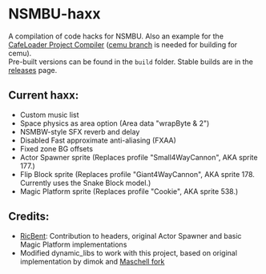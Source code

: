 # NSMBU-haxx
A compilation of code hacks for NSMBU. Also an example for the [CafeLoader Project Compiler](https://github.com/aboood40091/CafeLoader-Project-Compiler) ([cemu branch](https://github.com/aboood40091/CafeLoader-Project-Compiler/tree/cemu) is needed for building for cemu).  
Pre-built versions can be found in the `build` folder. Stable builds are in the [releases](https://github.com/aboood40091/NSMBU-haxx/releases) page.

## Current haxx:
* Custom music list  
* Space physics as area option (Area data "wrapByte & 2")  
* NSMBW-style SFX reverb and delay  
* Disabled Fast approximate anti-aliasing (FXAA)  
* Fixed zone BG offsets  
* Actor Spawner sprite (Replaces profile "Small4WayCannon", AKA sprite 177.)  
* Flip Block sprite (Replaces profile "Giant4WayCannon", AKA sprite 178. Currently uses the Snake Block model.)  
* Magic Platform sprite (Replaces profile "Cookie", AKA sprite 538.)  

## Credits:
* [RicBent](https://github.com/RicBent/codedx): Contribution to headers, original Actor Spawner and basic Magic Platform implementations  
* Modified dynamic_libs to work with this project, based on original implementation by dimok and [Maschell fork](https://github.com/Maschell/dynamic_libs)  